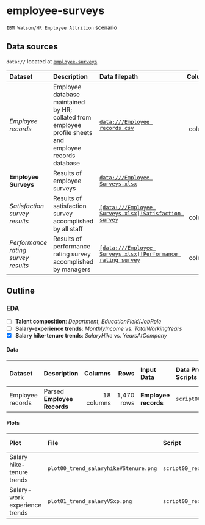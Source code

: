 # employee-surveys
`IBM Watson/HR Employee Attrition` scenario

## Data sources

`data://` located at [`employee-surveys`](https://drive.google.com/open?id=1k4Pk4r4D2nz9xAEgMU7BVJTeEGtJHjY0)

| Dataset | Description | Data filepath | Columns | Rows | Size | Documentation |
|:-- |:--|:--|--:|--:|--:|:--|
| *Employee records* | Employee database maintained by HR; collated from employee profile sheets and employee records database | [`data:///Employee records.csv`](https://drive.google.com/open?id=1QOP_eN3dtOgpb7VG2XI3oiYn4fra6vqe) | 18 columns | 1,470 rows | 181,125 bytes | [`readme.html`](https://github.com/dataseer-carl/dataseer-datalake/blob/master/IBM%20Watson/HR%20Employee%20Attrition/Scenarios/Employee%20Satisfaction%20and%20Performance/readme.html) |
| **Employee Surveys** | Results of employee surveys | [`data:///Employee Surveys.xlsx`](https://drive.google.com/open?id=1RS9WAp087xdkP_AJaRT40OY8P6R7NxMe) |  |  | 101,518 bytes | [`readme.html`](https://github.com/dataseer-carl/dataseer-datalake/blob/master/IBM%20Watson/HR%20Employee%20Attrition/Scenarios/Employee%20Satisfaction%20and%20Performance/readme.html) |
| *Satisfaction survey results* | Results of satisfaction survey accomplished by all staff | [`[data:///Employee Surveys.xlsx]!Satisfaction survey`](https://drive.google.com/open?id=1RS9WAp087xdkP_AJaRT40OY8P6R7NxMe) | 6 columns | 1,470 rows |  |  |
| *Performance rating survey results* | Results of performance rating survey accomplished by managers | [`[data:///Employee Surveys.xlsx]!Performance rating survey`](https://drive.google.com/open?id=1RS9WAp087xdkP_AJaRT40OY8P6R7NxMe) | 6 columns | 1,470 rows |  |  |

## Outline

### EDA

- [ ] **Talent composition**: *Department*, *EducationField*/*JobRole*
- [ ] **Salary-experience trends**: *MonthlyIncome* vs. *TotalWorkingYears*
- [x] **Salary hike-tenure trends**: *SalaryHike* vs. *YearsAtCompany*

#### Data

| Dataset | Description | Columns | Rows | Input Data | Data Processing Scripts | csv Data File | xlsx Data File | R Data File |
|:--|:--|--:|--:|:--|:--|:--|:--|:--|
| Employee records | Parsed **Employee Records** | 18 columns | 1,470 rows | **Employee records** | `script00_records.R` |  |  | [`records.rds`](https://drive.google.com/open?id=1e9waAdTI_2Y1sH74T_4rDCIslftn_4GM) |

#### Plots

| Plot | File | Script | Input data |
|:--|:--|:--|:--|
| Salary hike-tenure trends | `plot00_trend_salaryhikeVStenure.png` | `script00_records.R` | Employee records |
| Salary-work experience trends | `plot01_trend_salaryVSxp.png` | `script00_records.R` | Employee records |